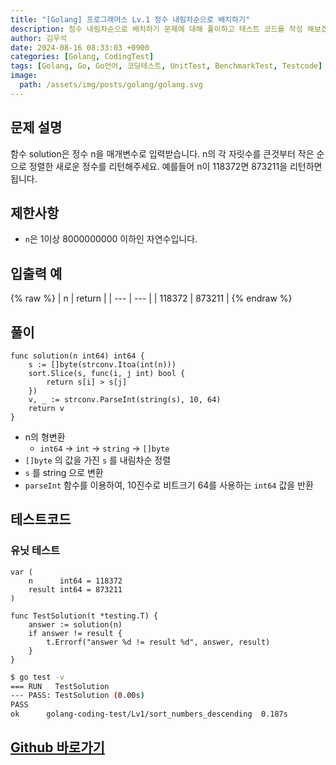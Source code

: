 ```yaml
---
title: "[Golang] 프로그래머스 Lv.1 정수 내림차순으로 배치하기"
description: 정수 내림차순으로 배치하기 문제에 대해 풀이하고 테스트 코드를 작성 해보겠습니다.
author: 김우석
date: 2024-08-16 08:33:03 +0900
categories: [Golang, CodingTest]
tags: [Golang, Go, Go언어, 코딩테스트, UnitTest, BenchmarkTest, Testcode]
image:
  path: /assets/img/posts/golang/golang.svg
---
```


## 문제 설명
함수 solution은 정수 n을 매개변수로 입력받습니다. n의 각 자릿수를 큰것부터 작은 순으로 정렬한 새로운 정수를 리턴해주세요. 예를들어 n이 118372면 873211을 리턴하면 됩니다.


## 제한사항
- `n`은 1이상 8000000000 이하인 자연수입니다.


## 입출력 예
{% raw %}
| n | return |
| --- | --- |
| 118372 | 873211 |
{% endraw %}


## 풀이 
```golang
func solution(n int64) int64 {
	s := []byte(strconv.Itoa(int(n)))
	sort.Slice(s, func(i, j int) bool {
		return s[i] > s[j]
	})
	v, _ := strconv.ParseInt(string(s), 10, 64)
	return v
}
```

- n의 형변환
	- `int64` -> `int` -> `string` -> `[]byte`
- `[]byte` 의 값을 가진 `s` 를 내림차순 정렬
- `s` 를 string 으로 변환
- `parseInt` 함수를 이용하여, 10진수로 비트크기 64를 사용하는 `int64` 값을 반환


## 테스트코드
### 유닛 테스트
```golang
var (
	n      int64 = 118372
	result int64 = 873211
)

func TestSolution(t *testing.T) {
	answer := solution(n)
	if answer != result {
		t.Errorf("answer %d != result %d", answer, result)
	}
}

```

```bash
$ go test -v
=== RUN   TestSolution
--- PASS: TestSolution (0.00s)
PASS
ok      golang-coding-test/Lv1/sort_numbers_descending  0.187s
```


## [Github 바로가기](https://github.com/kr-goos/golang-coding-test/tree/master/Lv1/sort_numbers_descending)